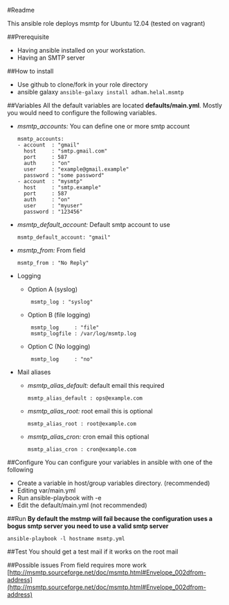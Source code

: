 #Readme

This ansible role deploys msmtp for Ubuntu 12.04 (tested on vagrant)

##Prerequisite
* Having ansible installed on your workstation. 
* Having an SMTP server 

##How to install
* Use github to clone/fork in your role directory
* ansible galaxy ```ansible-galaxy install adham.helal.msmtp```

##Variables 
  All the default variables are located **defaults/main.yml**. Mostly you would need to configure the following variables. 
  - *msmtp_accounts:* You can define one or more smtp account 
 
      ```
      msmtp_accounts:
      - account  : "gmail"
        host     : "smtp.gmail.com"
        port     : 587
        auth     : "on"
        user     : "example@gmail.example"
        password : "some password"
      - account  : "mysmtp"
        host     : "smtp.example"
        port     : 587
        auth     : "on"
        user     : "myuser"
        password : "123456"
      ```
  - *msmtp_default_account:* Default smtp account to use 

    ```msmtp_default_account: "gmail"```

  - *msmtp_from:* From field

    ```msmtp_from : "No Reply"```
  
  - Logging 
     - Option A (syslog)
     
       ```
        msmtp_log : "syslog"
       ```

     - Option B (file logging)
     
       ```
        msmtp_log     : "file"
        msmtp_logfile : /var/log/msmtp.log
       ```

     - Option C (No logging)

       ```
        msmtp_log     : "no"
       ```
  - Mail aliases 
     - *msmtp_alias_default:* default email this required 

       ```msmtp_alias_default : ops@example.com```

     - *msmtp_alias_root:* root email this is optional

       ```msmtp_alias_root : root@example.com```

     - *msmtp_alias_cron:* cron email this optional

       ```msmtp_alias_cron : cron@example.com``` 

##Configure
You can configure your variables in ansible with one of the following

 * Create a variable in host/group variables directory. (recommended)
 * Editing var/main.yml
 * Run ansible-playbook with -e
 * Edit the default/main.yml (not recommended)

##Run
**By default the mstmp will fail because the configuration uses a bogus smtp server you need to use a valid smtp server**
    
  ```ansible-playbook -l hostname msmtp.yml```

##Test
  You should get a test mail if it works on the root mail

##Possible issues
 From field requires more work 
[http://msmtp.sourceforge.net/doc/msmtp.html#Envelope_002dfrom-address](http://msmtp.sourceforge.net/doc/msmtp.html#Envelope_002dfrom-address) 
